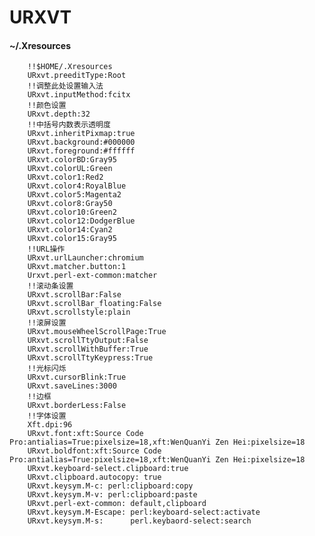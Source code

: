 # URXVT

#### ~/.Xresources

        !!$HOME/.Xresources
        URxvt.preeditType:Root
        !!调整此处设置输入法
        URxvt.inputMethod:fcitx
        !!颜色设置
        URxvt.depth:32
        !!中括号内数表示透明度
        URxvt.inheritPixmap:true
        URxvt.background:#000000
        URxvt.foreground:#ffffff
        URxvt.colorBD:Gray95
        URxvt.colorUL:Green
        URxvt.color1:Red2
        URxvt.color4:RoyalBlue
        URxvt.color5:Magenta2
        URxvt.color8:Gray50
        URxvt.color10:Green2
        URxvt.color12:DodgerBlue
        URxvt.color14:Cyan2
        URxvt.color15:Gray95
        !!URL操作
        URxvt.urlLauncher:chromium
        URxvt.matcher.button:1
        Urxvt.perl-ext-common:matcher
        !!滚动条设置
        URxvt.scrollBar:False
        URxvt.scrollBar_floating:False
        URxvt.scrollstyle:plain
        !!滚屏设置
        URxvt.mouseWheelScrollPage:True
        URxvt.scrollTtyOutput:False
        URxvt.scrollWithBuffer:True
        URxvt.scrollTtyKeypress:True
        !!光标闪烁
        URxvt.cursorBlink:True
        URxvt.saveLines:3000
        !!边框
        URxvt.borderLess:False
        !!字体设置
        Xft.dpi:96
        URxvt.font:xft:Source Code Pro:antialias=True:pixelsize=18,xft:WenQuanYi Zen Hei:pixelsize=18
        URxvt.boldfont:xft:Source Code Pro:antialias=True:pixelsize=18,xft:WenQuanYi Zen Hei:pixelsize=18
        URxvt.keyboard-select.clipboard:true
        URxvt.clipboard.autocopy: true
        URxvt.keysym.M-c: perl:clipboard:copy
        URxvt.keysym.M-v: perl:clipboard:paste
        URxvt.perl-ext-common: default,clipboard
        URxvt.keysym.M-Escape: perl:keyboard-select:activate
        URxvt.keysym.M-s:      perl.keybaord-select:search

